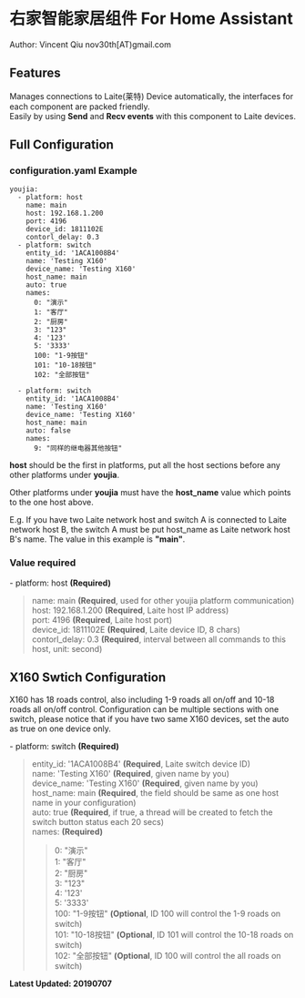 # 右家智能家居组件 For Home Assistant

Author: Vincent Qiu nov30th[AT)gmail.com

## Features

Manages connections to Laite(莱特) Device automatically, the interfaces for each component are packed friendly.  
Easily by using **Send** and **Recv events** with this component to Laite devices.

## Full Configuration

### configuration.yaml Example

    youjia:
      - platform: host
        name: main
        host: 192.168.1.200
        port: 4196
        device_id: 1811102E
        contorl_delay: 0.3
      - platform: switch
        entity_id: '1ACA1008B4'
        name: 'Testing X160'
        device_name: 'Testing X160'
        host_name: main
        auto: true
        names:
          0: "演示"
          1: "客厅"
          2: "厨房"
          3: "123"
          4: '123'
          5: '3333'
          100: "1-9按钮"
          101: "10-18按钮"
          102: "全部按钮"
    
      - platform: switch
        entity_id: '1ACA1008B4'
        name: 'Testing X160'
        device_name: 'Testing X160'
        host_name: main
        auto: false
        names:
          9: "同样的继电器其他按钮"
          

**host** should be the first in platforms, put all the host sections before any other platforms under **youjia**.

Other platforms under **youjia** must have the **host_name** value which points to the one host above.

E.g. If you have two Laite network host and switch A is connected to Laite network host B, the switch A must be put host_name as Laite network host B's name. The value in this example is **"main"**.

### Value required


\- platform: host **(Required)**  
> name: main **(Required**, used for other youjia platform communication)  
host: 192.168.1.200 **(Required**, Laite host IP address)  
port: 4196 **(Required**, Laite host port)  
device_id: 1811102E **(Required**, Laite device ID, 8 chars)  
contorl_delay: 0.3 **(Required**, interval between all commands to this host, unit: second)  


## X160 Swtich Configuration

X160 has 18 roads control, also including 1-9 roads all on/off and 10-18 roads all on/off control.
Configuration can be multiple sections with one switch, please notice that if you have two same X160 devices, set the auto as true on one device only.


\- platform: switch **(Required)**  
> entity_id: '1ACA1008B4' **(Required**, Laite switch device ID)  
name: 'Testing X160' **(Required**, given name by you)  
device_name: 'Testing X160' **(Required**, given name by you)  
host_name: main **(Required**, the field should be same as one host name in your configuration)  
auto: true **(Required**, if true, a thread will be created to fetch the switch button status each 20 secs)  
names:  **(Required)**  
>>  0: "演示"  
  1: "客厅"  
  2: "厨房"  
  3: "123"  
  4: '123'  
  5: '3333'  
  100: "1-9按钮"  **(Optional**, ID 100 will control the 1-9 roads on switch)  
  101: "10-18按钮" **(Optional**, ID 101 will control the 10-18 roads on switch)  
  102: "全部按钮" **(Optional**, ID 100 will control the all roads on switch)  

**Latest Updated: 20190707**

